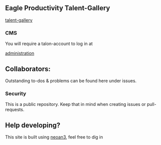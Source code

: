 ## Eagle Productivity Talent-Gallery

[talent-gallery](https://learntodomore.com/talent)

### CMS

You will require a talon-account to log in at

[administration](https://learntodomore.com/talent/admin)


## Collaborators:

Outstanding to-dos & problems can be found here under issues.

### Security

This is a public repository. Keep that in mind when creating issues or pull-requests.

## Help developing?

This site is built using [neoan3](https://www.npmjs.com/package/neoan3-cli), feel free to dig in
